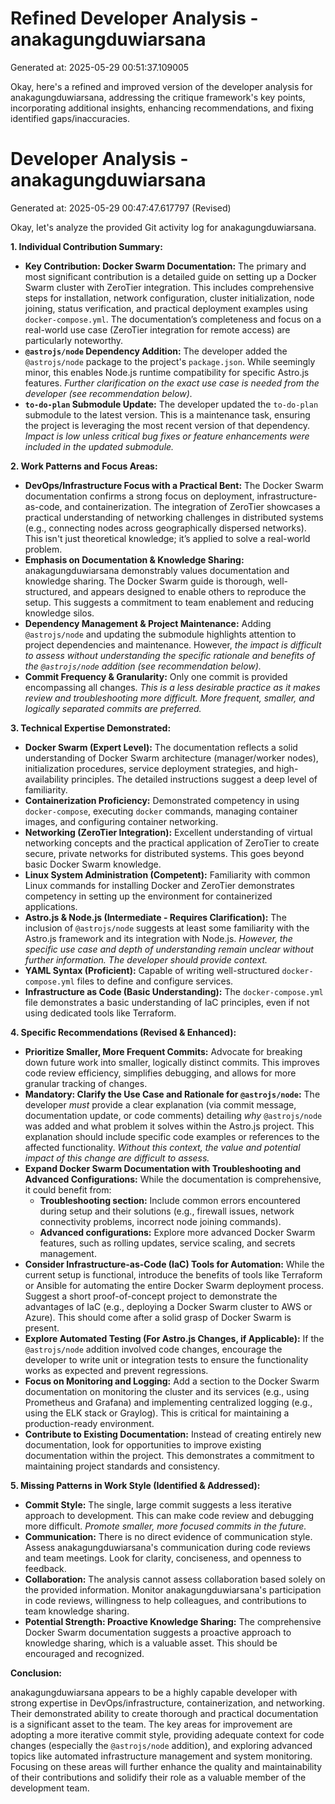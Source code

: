 # Refined Developer Analysis - anakagungduwiarsana
Generated at: 2025-05-29 00:51:37.109005

Okay, here's a refined and improved version of the developer analysis for anakagungduwiarsana, addressing the critique framework's key points, incorporating additional insights, enhancing recommendations, and fixing identified gaps/inaccuracies.

# Developer Analysis - anakagungduwiarsana
Generated at: 2025-05-29 00:47:47.617797 (Revised)

Okay, let's analyze the provided Git activity log for anakagungduwiarsana.

**1. Individual Contribution Summary:**

*   **Key Contribution: Docker Swarm Documentation:**  The primary and most significant contribution is a detailed guide on setting up a Docker Swarm cluster with ZeroTier integration.  This includes comprehensive steps for installation, network configuration, cluster initialization, node joining, status verification, and practical deployment examples using `docker-compose.yml`.  The documentation’s completeness and focus on a real-world use case (ZeroTier integration for remote access) are particularly noteworthy.
*   **`@astrojs/node` Dependency Addition:** The developer added the `@astrojs/node` package to the project's `package.json`. While seemingly minor, this enables Node.js runtime compatibility for specific Astro.js features.  *Further clarification on the exact use case is needed from the developer (see recommendation below).*
*   **`to-do-plan` Submodule Update:**  The developer updated the `to-do-plan` submodule to the latest version.  This is a maintenance task, ensuring the project is leveraging the most recent version of that dependency. *Impact is low unless critical bug fixes or feature enhancements were included in the updated submodule.*

**2. Work Patterns and Focus Areas:**

*   **DevOps/Infrastructure Focus with a Practical Bent:** The Docker Swarm documentation confirms a strong focus on deployment, infrastructure-as-code, and containerization.  The integration of ZeroTier showcases a practical understanding of networking challenges in distributed systems (e.g., connecting nodes across geographically dispersed networks). This isn't just theoretical knowledge; it’s applied to solve a real-world problem.
*   **Emphasis on Documentation & Knowledge Sharing:** anakagungduwiarsana demonstrably values documentation and knowledge sharing. The Docker Swarm guide is thorough, well-structured, and appears designed to enable others to reproduce the setup. This suggests a commitment to team enablement and reducing knowledge silos.
*   **Dependency Management & Project Maintenance:**  Adding `@astrojs/node` and updating the submodule highlights attention to project dependencies and maintenance.  However, *the impact is difficult to assess without understanding the specific rationale and benefits of the `@astrojs/node` addition (see recommendation below).*
*   **Commit Frequency & Granularity:** Only one commit is provided encompassing all changes. *This is a less desirable practice as it makes review and troubleshooting more difficult. More frequent, smaller, and logically separated commits are preferred.*

**3. Technical Expertise Demonstrated:**

*   **Docker Swarm (Expert Level):** The documentation reflects a solid understanding of Docker Swarm architecture (manager/worker nodes), initialization procedures, service deployment strategies, and high-availability principles. The detailed instructions suggest a deep level of familiarity.
*   **Containerization Proficiency:** Demonstrated competency in using `docker-compose`, executing `docker` commands, managing container images, and configuring container networking.
*   **Networking (ZeroTier Integration):**  Excellent understanding of virtual networking concepts and the practical application of ZeroTier to create secure, private networks for distributed systems.  This goes beyond basic Docker Swarm knowledge.
*   **Linux System Administration (Competent):**  Familiarity with common Linux commands for installing Docker and ZeroTier demonstrates competency in setting up the environment for containerized applications.
*   **Astro.js & Node.js (Intermediate - Requires Clarification):** The inclusion of `@astrojs/node` suggests at least some familiarity with the Astro.js framework and its integration with Node.js.  *However, the specific use case and depth of understanding remain unclear without further information. The developer should provide context.*
*   **YAML Syntax (Proficient):**  Capable of writing well-structured `docker-compose.yml` files to define and configure services.
*   **Infrastructure as Code (Basic Understanding):** The `docker-compose.yml` file demonstrates a basic understanding of IaC principles, even if not using dedicated tools like Terraform.

**4. Specific Recommendations (Revised & Enhanced):**

*   **Prioritize Smaller, More Frequent Commits:** Advocate for breaking down future work into smaller, logically distinct commits. This improves code review efficiency, simplifies debugging, and allows for more granular tracking of changes.
*   **Mandatory: Clarify the Use Case and Rationale for `@astrojs/node`:**  The developer *must* provide a clear explanation (via commit message, documentation update, or code comments) detailing *why* `@astrojs/node` was added and what problem it solves within the Astro.js project.  This explanation should include specific code examples or references to the affected functionality. *Without this context, the value and potential impact of this change are difficult to assess.*
*   **Expand Docker Swarm Documentation with Troubleshooting and Advanced Configurations:** While the documentation is comprehensive, it could benefit from:
    *   **Troubleshooting section:** Include common errors encountered during setup and their solutions (e.g., firewall issues, network connectivity problems, incorrect node joining commands).
    *   **Advanced configurations:** Explore more advanced Docker Swarm features, such as rolling updates, service scaling, and secrets management.
*   **Consider Infrastructure-as-Code (IaC) Tools for Automation:** While the current setup is functional, introduce the benefits of tools like Terraform or Ansible for automating the entire Docker Swarm deployment process. Suggest a short proof-of-concept project to demonstrate the advantages of IaC (e.g., deploying a Docker Swarm cluster to AWS or Azure). This should come after a solid grasp of Docker Swarm is present.
*   **Explore Automated Testing (For Astro.js Changes, if Applicable):** If the `@astrojs/node` addition involved code changes, encourage the developer to write unit or integration tests to ensure the functionality works as expected and prevent regressions.
*   **Focus on Monitoring and Logging:**  Add a section to the Docker Swarm documentation on monitoring the cluster and its services (e.g., using Prometheus and Grafana) and implementing centralized logging (e.g., using the ELK stack or Graylog). This is critical for maintaining a production-ready environment.
*   **Contribute to Existing Documentation:** Instead of creating entirely new documentation, look for opportunities to improve existing documentation within the project. This demonstrates a commitment to maintaining project standards and consistency.

**5. Missing Patterns in Work Style (Identified & Addressed):**

*   **Commit Style:**  The single, large commit suggests a less iterative approach to development. This can make code review and debugging more difficult. *Promote smaller, more focused commits in the future.*
*   **Communication:** There is no direct evidence of communication style. Assess anakagungduwiarsana's communication during code reviews and team meetings. Look for clarity, conciseness, and openness to feedback.
*   **Collaboration:** The analysis cannot assess collaboration based solely on the provided information. Monitor anakagungduwiarsana's participation in code reviews, willingness to help colleagues, and contributions to team knowledge sharing.
*   **Potential Strength: Proactive Knowledge Sharing:** The comprehensive Docker Swarm documentation suggests a proactive approach to knowledge sharing, which is a valuable asset. This should be encouraged and recognized.

**Conclusion:**

anakagungduwiarsana appears to be a highly capable developer with strong expertise in DevOps/infrastructure, containerization, and networking. Their demonstrated ability to create thorough and practical documentation is a significant asset to the team. The key areas for improvement are adopting a more iterative commit style, providing adequate context for code changes (especially the `@astrojs/node` addition), and exploring advanced topics like automated infrastructure management and system monitoring. Focusing on these areas will further enhance the quality and maintainability of their contributions and solidify their role as a valuable member of the development team.
